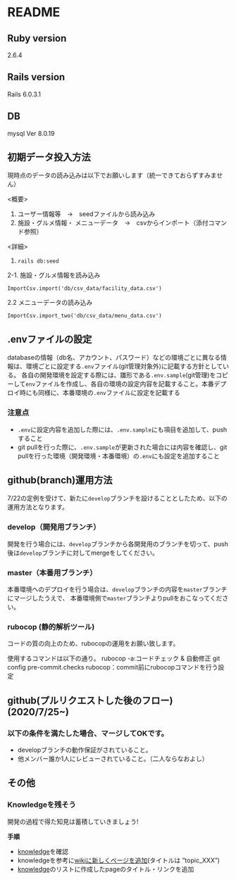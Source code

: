 # README

## Ruby version

   2.6.4

## Rails version

  Rails 6.0.3.1

## DB

mysql  Ver 8.0.19

## 初期データ投入方法
現時点のデータの読み込みは以下でお願いします（統一できておらずすみません）

<概要>

1. ユーザー情報等　→　seedファイルから読み込み
2. 施設・グルメ情報・ メニューデータ　→　csvからインポート（添付コマンド参照）

<詳細>

1. ` rails db:seed `

2-1. 施設・グルメ情報を読み込み

` ImportCsv.import('db/csv_data/facility_data.csv')  `

2.2 メニューデータの読み込み

` ImportCsv.import_two('db/csv_data/menu_data.csv') `

## .envファイルの設定

databaseの情報（db名、アカウント、パスワード）などの環境ごとに異なる情報は、環境ごとに設定する`.env`ファイル(git管理対象外)に記載する方針としている。
各自の開発環境を設定する際には、雛形である`.env.sample`(git管理)をコピーして`env`ファイルを作成し、各自の環境の設定内容を記載すること。本番デプロイ時にも同様に、本番環境の`.env`ファイルに設定を記載する

### 注意点
- `.env`に設定内容を追加した際には、`.env.sample`にも項目を追加して、pushすること
- git pullを行った際に、`.env.sample`が更新された場合には内容を確認し、git pullを行った環境（開発環境・本番環境）の`.env`にも設定を追加すること


## github(branch)運用方法

7/22の定例を受けて、新たに`develop`ブランチを設けることとしたため、以下の運用方法となります。

### develop（開発用ブランチ）
開発を行う場合には、`develop`ブランチから各開発用のブランチを切って、push後は`develop`ブランチに対してmergeをしてください。

### master（本番用ブランチ）
本番環境へのデプロイを行う場合は、`develop`ブランチの内容を`master`ブランチにマージしたうえで、
本番環境側で`master`ブランチよりpullをおこなってください。

### rubocop (静的解析ツール)
コードの質の向上のため、rubocopの運用をお願い致します。

使用するコマンドは以下の通り。
rubocop -a:コードチェック & 自動修正
git config pre-commit.checks rubocop：commit前にrubocopコマンドを行う設定

## github(プルリクエストした後のフロー) (2020/7/25~)

### 以下の条件を満たした場合、マージしてOKです。

- developブランチの動作保証がされていること。
- 他メンバー誰か1人にレビューされていること。（二人ならなおよし）

## その他

### Knowledgeを残そう
開発の過程で得た知見は蓄積していきましょう!

**手順**

- [knowledge](https://github.com/yoshitokamizato/go-to-nago/wiki/knowledge)を確認
- knowledgeを参考に[wikiに新しくページを追加](https://github.com/yoshitokamizato/go-to-nago/wiki/_new)(タイトルは ”topic_XXX”)
- [knowledge](https://github.com/yoshitokamizato/go-to-nago/wiki/knowledge)のリストに作成したpageのタイトル・リンクを追加
